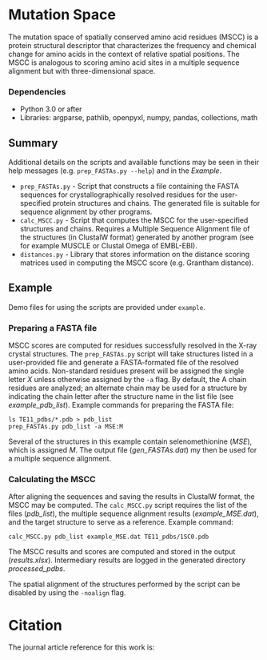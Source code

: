 # Mutation Space
The mutation space of spatially conserved amino acid residues (MSCC) is a protein structural descriptor that characterizes the frequency and chemical change for amino acids in the context of relative spatial positions. The MSCC is analogous to scoring amino acid sites in a multiple sequence alignment but with three-dimensional space. 

### Dependencies
* Python 3.0 or after
* Libraries: argparse, pathlib, openpyxl, numpy, pandas, collections, math

## Summary
Additional details on the scripts and available functions may be seen in their help messages (e.g. `prep_FASTAs.py --help`) and in the *Example*.
* `prep_FASTAs.py` - Script that constructs a file containing the FASTA sequences for crystallographically resolved residues for the user-specified protein structures and chains. The generated file is suitable for sequence alignment by other programs.
* `calc_MSCC.py` - Script that computes the MSCC for the user-specified structures and chains. Requires a Multiple Sequence Alignment file of the structures (in ClustalW format) generated by another program (see for example MUSCLE or Clustal Omega of EMBL-EBI).
* `distances.py` - Library that stores information on the distance scoring matrices used in computing the MSCC score (e.g. Grantham distance).

## Example
Demo files for using the scripts are provided under `example`.
### Preparing a FASTA file
MSCC scores are computed for residues successfully resolved in the X-ray crystal structures. The `prep_FASTAs.py` script will take structures listed in a user-provided file and generate a FASTA-formated file of the resolved amino acids. Non-standard residues present will be assigned the single letter *X* unless otherwise assigned by the `-a` flag. By default, the A chain residues are analyzed; an alternate chain may be used for a structure by indicating the chain letter after the structure name in the list file (see *example_pdb_list*). Example commands for preparing the FASTA file:

```
ls TE11_pdbs/*.pdb > pdb_list
prep_FASTAs.py pdb_list -a MSE:M
```
Several of the structures in this example contain selenomethionine (*MSE*), which is assigned *M*. The output file (*gen_FASTAs.dat*) my then be used for a multiple sequence alignment. 
### Calculating the MSCC
After aligning the sequences and saving the results in ClustalW format, the MSCC may be computed. The `calc_MSCC.py` script requires the list of the files (*pdb_list*), the multiple sequence alignment results (*example_MSE.dat*), and the target structure to serve as a reference. Example command:
```
calc_MSCC.py pdb_list example_MSE.dat TE11_pdbs/1SC0.pdb
```
The MSCC results and scores are computed and stored in the output (*results.xlsx*). Intermediary results are logged in the generated directory *processed_pdbs*.

The spatial alignment of the structures performed by the script can be disabled by using the `-noalign` flag. 

# Citation
The journal article reference for this work is:

